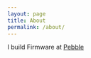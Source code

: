 ```yaml
---
layout: page
title: About
permalink: /about/
---
```

I build Firmware at [Pebble](http://pebble.com)

